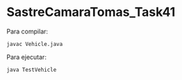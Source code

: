# SastreCamaraTomas_Task41

Para compilar:

```
javac Vehicle.java
```

Para ejecutar:

```
java TestVehicle
```
